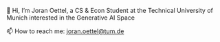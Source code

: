 
👋 Hi, I’m Joran Oettel, a CS & Econ Student at the Technical University of Munich interested in the Generative AI Space

📫 How to reach me: joran.oettel@tum.de


<!--
**ojoran/ojoran** is a ✨ _special_ ✨ repository because its `README.md` (this file) appears on your GitHub profile.

Here are some ideas to get you started:

- 🔭 I’m currently working on ...
- 🌱 I’m currently learning ...
- 👯 I’m looking to collaborate on ...
- 🤔 I’m looking for help with ...
- 💬 Ask me about ...
- 📫 How to reach me: ...
- 😄 Pronouns: ...
- ⚡ Fun fact: ...
-->
